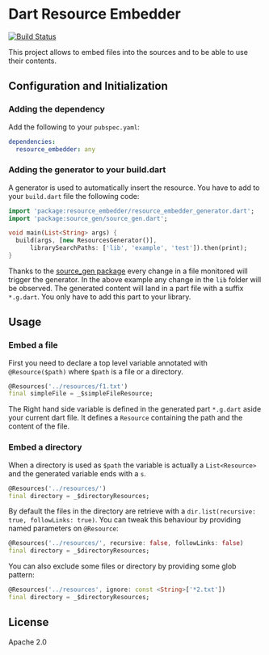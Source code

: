 # Dart Resource Embedder

[![Build Status](https://travis-ci.org/a14n/dart-resource-embedder.svg?branch=master)](https://travis-ci.org/a14n/dart-resource-embedder)

This project allows to embed files into the sources and to be able to use their contents.

## Configuration and Initialization

### Adding the dependency

Add the following to your `pubspec.yaml`:

```yaml
dependencies:
  resource_embedder: any
```

### Adding the generator to your build.dart

A generator is used to automatically insert the resource. You have to add to your `build.dart` file the following code:

```dart
import 'package:resource_embedder/resource_embedder_generator.dart';
import 'package:source_gen/source_gen.dart';

void main(List<String> args) {
  build(args, [new ResourcesGenerator()],
      librarySearchPaths: ['lib', 'example', 'test']).then(print);
}
```

Thanks to the [source_gen package](https://pub.dartlang.org/packages/source_gen) every change in a file monitored will trigger the generator. In the above example any change in the `lib` folder will be observed. The generated content will land in a part file with a suffix `*.g.dart`. You only have to add this part to your library.

## Usage

### Embed a file

First you need to declare a top level variable annotated with `@Resource($path)` where `$path` is a file or a directory.

```dart
@Resources('../resources/f1.txt')
final simpleFile = _$simpleFileResource;
```

The Right hand side variable is defined in the generated part `*.g.dart` aside your current dart file. It defines a `Resource` containing the path and the content of the file.

### Embed a directory

When a directory is used as `$path` the variable is actually a `List<Resource>` and the generated variable ends with a `s`.

```dart
@Resources('../resources/')
final directory = _$directoryResources;
```

By default the files in the directory are retrieve with a `dir.list(recursive: true, followLinks: true)`. You can tweak this behaviour by providing named parameters on `@Resource`:

```dart
@Resources('../resources/', recursive: false, followLinks: false)
final directory = _$directoryResources;
```

You can also exclude some files or directory by providing some glob pattern:

```dart
@Resources('../resources', ignore: const <String>['*2.txt'])
final directory = _$directoryResources;
```

## License
Apache 2.0
